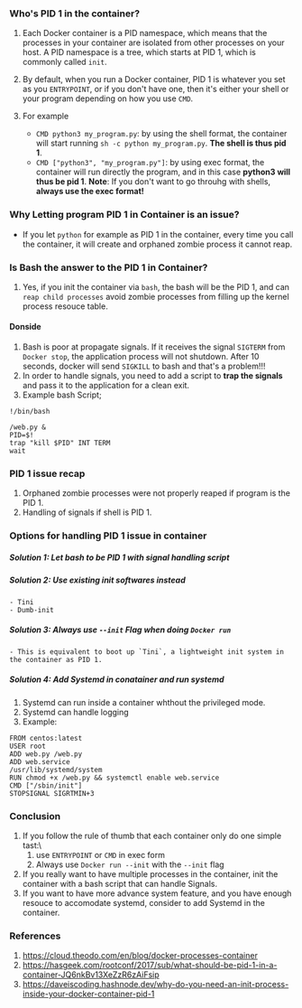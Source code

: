 ### Who's PID 1 in the container?

1. Each Docker container is a PID namespace, which means that the processes in your container are isolated from other processes on your host. A PID namespace is a tree, which starts at PID 1, which is commonly called `init`.

1. By default, when you run a Docker container, PID 1 is whatever you set as you `ENTRYPOINT`, or if you don't have one, then it's either your shell or your program depending on how you use `CMD`.
2. For example
    - `CMD python3 my_program.py`: by using the shell format, the container will start running `sh -c python my_program.py`. **The shell is thus pid 1**.
    - `CMD ["python3", "my_program.py"]`: by using exec format, the container will run directly the program, and in this case **python3 will thus be pid 1**.
**Note**: If you don't want to go throuhg with shells, **always use the exec format!**

### Why Letting program PID 1 in Container is an issue?
- If you let `python` for example as PID 1 in the container, every time you call the container, it will create and orphaned zombie process it cannot reap.


### Is Bash the answer to the PID 1 in Container?

1. Yes, if you init the container via `bash`, the bash will be the PID 1, and can `reap child processes` avoid zombie processes from filling up the kernel process resouce table.
#### Donside
1. Bash is poor at propagate signals. If it receives the signal `SIGTERM` from `Docker stop`, the application process will not shutdown. After 10 seconds, docker will send `SIGKILL` to bash and that's a problem!!!
2. In order to handle signals, you need to add a script to **trap the signals** and pass it to the application for a clean exit.
3. Example bash Script;
```
!/bin/bash

/web.py &
PID=$!
trap "kill $PID" INT TERM
wait
```

### PID 1 issue recap
1. Orphaned zombie processes were not properly reaped if program is the PID 1.
2. Handling of signals if shell is PID 1.

### Options for handling PID 1 issue in container

##### Solution 1: Let bash to be PID 1 with signal handling script
##### Solution 2: Use existing init softwares instead
    - Tini
    - Dumb-init
##### Solution 3: Always use `--init` Flag when doing `Docker run`
    - This is equivalent to boot up `Tini`, a lightweight init system in the container as PID 1.
##### Solution 4: Add Systemd in conatainer and run systemd
1. Systemd can run inside a container whthout the privileged mode.
2. Systemd can handle logging
3. Example:
```
FROM centos:latest
USER root
ADD web.py /web.py
ADD web.service
/usr/lib/systemd/system
RUN chmod +x /web.py && systemctl enable web.service
CMD ["/sbin/init"]
STOPSIGNAL SIGRTMIN+3
```

### Conclusion

1. If you follow the rule of thumb that each container only do one simple tast:\
    1. use `ENTRYPOINT` or `CMD` in exec form
    2. Always use `Docker run --init` with the `--init` flag
2. If you really want to have multiple processes in the container, init the container with a bash script that can handle Signals.
3. If you want to have more advance system feature, and you have enough resouce to accomodate systemd, consider to add Systemd in the container.


### References

1. https://cloud.theodo.com/en/blog/docker-processes-container
2. https://hasgeek.com/rootconf/2017/sub/what-should-be-pid-1-in-a-container-JQ6nkBv13XeZzR6zAiFsip
3. https://daveiscoding.hashnode.dev/why-do-you-need-an-init-process-inside-your-docker-container-pid-1
